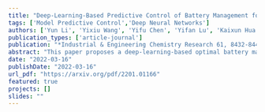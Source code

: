 ```yaml
---
title: "Deep-Learning-Based Predictive Control of Battery Management for Frequency Regulation"
tags: ['Model Predictive Control','Deep Neural Networks']
authors: ['Yun Li', 'Yixiu Wang', 'Yifu Chen', 'Yifan Lu', 'Kaixun Hua', 'Jiayang Ren', 'Ghazaleh Mozafari', 'Qiugang Lu', 'Yankai Cao']
publication_types: ['article-journal']
publication: "*Industrial & Engineering Chemistry Research 61, 8432-8442*"
abstract: "This paper proposes a deep-learning-based optimal battery management scheme for frequency regulation (FR) by integrating model predictive control(MPC), supervised learning (SL), reinforcement learning (RL), and high-fidelity battery models. By taking advantage of deep neural networks (DNNs), the derived DNN-approximated policy is computationally efficient in online implementation. The design procedure of the proposed scheme consists of two sequential processes: (1) the SL process, in which we first run a simulation with an MPC embedding a low-fidelity battery model to generate a training data set, and then, based on the generated data set, we optimize a DNN-approximated policy using SL algorithms; (2) the RL process, in which we utilize RL algorithms to improve the performance of the DNN-approximated policy by balancing short-term economic incentives and long-term battery degradation. The SL process speeds up the subsequent RL process by providing a good initialization. By utilizing RL algorithms, one prominent property of the proposed scheme is that it can learn from the data generated by simulating the FR policy on the high-fidelity battery simulator to adjust the DNN-approximated policy, which is originally initialized using a low-fidelity battery model. A case study using real-world data of FR signals and prices is performed. Simulation results show that, compared to conventional MPC schemes, the proposed deep-learning-based scheme can effectively achieve higher economic benefits of FR participation while maintaining lower online computational cost."
date: "2022-03-16"
publishDate: "2022-03-16"
url_pdf: "https://arxiv.org/pdf/2201.01166"
featured: true
projects: []
slides: ""
---
```

